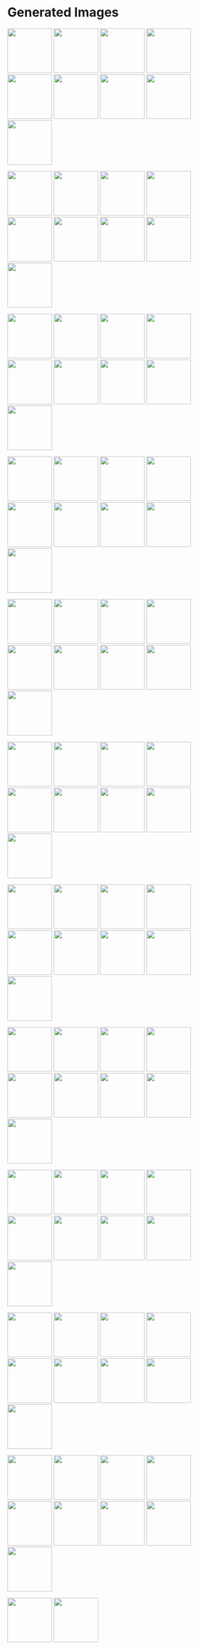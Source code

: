 # Generated Images



<img src="2025_09_28_01.webp" width="100"/> <img src="2025_09_28_02.webp" width="100"/> <img src="2025_09_28_03.webp" width="100"/> <img src="2025_09_28_04.webp" width="100"/> <img src="2025_09_28_05.webp" width="100"/> <img src="2025_09_28_06.webp" width="100"/> <img src="2025_09_28_07.webp" width="100"/> <img src="2025_09_28_08.webp" width="100"/> <img src="2025_09_28_09.webp" width="100"/>

<img src="2025_09_28_10.webp" width="100"/> <img src="2025_09_28_100.webp" width="100"/> <img src="2025_09_28_101.webp" width="100"/> <img src="2025_09_28_11.webp" width="100"/> <img src="2025_09_28_12.webp" width="100"/> <img src="2025_09_28_13.webp" width="100"/> <img src="2025_09_28_14.webp" width="100"/> <img src="2025_09_28_15.webp" width="100"/> <img src="2025_09_28_16.webp" width="100"/>

<img src="2025_09_28_17.webp" width="100"/> <img src="2025_09_28_18.webp" width="100"/> <img src="2025_09_28_19.webp" width="100"/> <img src="2025_09_28_20.webp" width="100"/> <img src="2025_09_28_21.webp" width="100"/> <img src="2025_09_28_22.webp" width="100"/> <img src="2025_09_28_23.webp" width="100"/> <img src="2025_09_28_24.webp" width="100"/> <img src="2025_09_28_25.webp" width="100"/>

<img src="2025_09_28_26.webp" width="100"/> <img src="2025_09_28_27.webp" width="100"/> <img src="2025_09_28_28.webp" width="100"/> <img src="2025_09_28_29.webp" width="100"/> <img src="2025_09_28_30.webp" width="100"/> <img src="2025_09_28_31.webp" width="100"/> <img src="2025_09_28_32.webp" width="100"/> <img src="2025_09_28_33.webp" width="100"/> <img src="2025_09_28_34.webp" width="100"/>

<img src="2025_09_28_35.webp" width="100"/> <img src="2025_09_28_36.webp" width="100"/> <img src="2025_09_28_37.webp" width="100"/> <img src="2025_09_28_38.webp" width="100"/> <img src="2025_09_28_39.webp" width="100"/> <img src="2025_09_28_40.webp" width="100"/> <img src="2025_09_28_41.webp" width="100"/> <img src="2025_09_28_42.webp" width="100"/> <img src="2025_09_28_43.webp" width="100"/>

<img src="2025_09_28_44.webp" width="100"/> <img src="2025_09_28_45.webp" width="100"/> <img src="2025_09_28_46.webp" width="100"/> <img src="2025_09_28_47.webp" width="100"/> <img src="2025_09_28_48.webp" width="100"/> <img src="2025_09_28_49.webp" width="100"/> <img src="2025_09_28_50.webp" width="100"/> <img src="2025_09_28_51.webp" width="100"/> <img src="2025_09_28_52.webp" width="100"/>

<img src="2025_09_28_53.webp" width="100"/> <img src="2025_09_28_54.webp" width="100"/> <img src="2025_09_28_55.webp" width="100"/> <img src="2025_09_28_56.webp" width="100"/> <img src="2025_09_28_57.webp" width="100"/> <img src="2025_09_28_58.webp" width="100"/> <img src="2025_09_28_59.webp" width="100"/> <img src="2025_09_28_60.webp" width="100"/> <img src="2025_09_28_61.webp" width="100"/>

<img src="2025_09_28_62.webp" width="100"/> <img src="2025_09_28_63.webp" width="100"/> <img src="2025_09_28_64.webp" width="100"/> <img src="2025_09_28_65.webp" width="100"/> <img src="2025_09_28_66.webp" width="100"/> <img src="2025_09_28_67.webp" width="100"/> <img src="2025_09_28_68.webp" width="100"/> <img src="2025_09_28_69.webp" width="100"/> <img src="2025_09_28_70.webp" width="100"/>

<img src="2025_09_28_71.webp" width="100"/> <img src="2025_09_28_72.webp" width="100"/> <img src="2025_09_28_73.webp" width="100"/> <img src="2025_09_28_74.webp" width="100"/> <img src="2025_09_28_75.webp" width="100"/> <img src="2025_09_28_76.webp" width="100"/> <img src="2025_09_28_77.webp" width="100"/> <img src="2025_09_28_78.webp" width="100"/> <img src="2025_09_28_79.webp" width="100"/>

<img src="2025_09_28_80.webp" width="100"/> <img src="2025_09_28_81.webp" width="100"/> <img src="2025_09_28_82.webp" width="100"/> <img src="2025_09_28_83.webp" width="100"/> <img src="2025_09_28_84.webp" width="100"/> <img src="2025_09_28_85.webp" width="100"/> <img src="2025_09_28_86.webp" width="100"/> <img src="2025_09_28_87.webp" width="100"/> <img src="2025_09_28_88.webp" width="100"/>

<img src="2025_09_28_89.webp" width="100"/> <img src="2025_09_28_90.webp" width="100"/> <img src="2025_09_28_91.webp" width="100"/> <img src="2025_09_28_92.webp" width="100"/> <img src="2025_09_28_93.webp" width="100"/> <img src="2025_09_28_94.webp" width="100"/> <img src="2025_09_28_95.webp" width="100"/> <img src="2025_09_28_96.webp" width="100"/> <img src="2025_09_28_97.webp" width="100"/>

<img src="2025_09_28_98.webp" width="100"/> <img src="2025_09_28_99.webp" width="100"/>